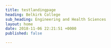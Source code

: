```yaml
---
title: testlandingpage
heading: Belkirk College
sub_heading: Engineering and Health Sciences
layout: home
date: 2018-11-06 22:21:51 +0000
published: false

---
```

